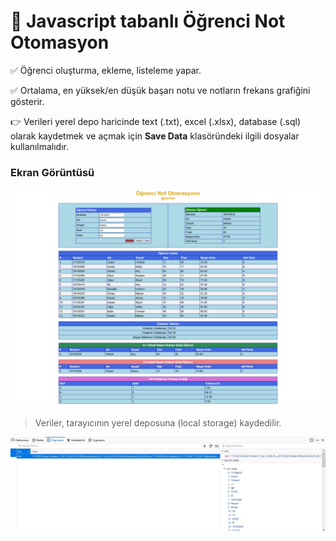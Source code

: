 # :stars: Javascript tabanlı Öğrenci Not Otomasyon

:white_check_mark: Öğrenci oluşturma, ekleme, listeleme yapar. 

:white_check_mark: Ortalama, en yüksek/en düşük başarı notu ve notların frekans grafiğini gösterir. 

:point_right: Verileri yerel depo haricinde text (.txt), excel (.xlsx), database (.sql) olarak kaydetmek ve açmak için **Save Data** klasöründeki ilgili dosyalar kullanılmalıdır.

### Ekran Görüntüsü
![Student Grade Automation](images/main.jpg)

> Veriler, tarayıcının yerel deposuna (local storage) kaydedilir.

![Local Storage](images/local-data.jpg)
